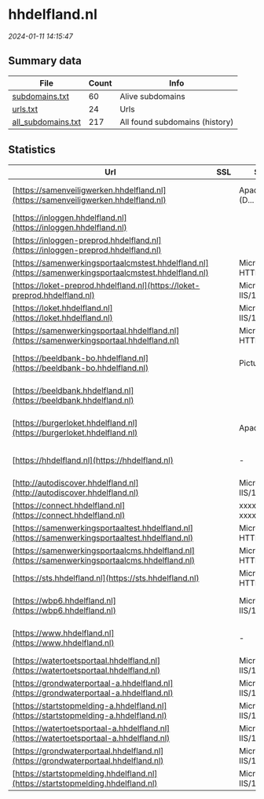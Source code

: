 # hhdelfland.nl
*2024-01-11 14:15:47*
## Summary data
| File       | Count | Info |
|------------|-------|------|
|[subdomains.txt](/data/hhdelfland.nl/subdomains.txt)|60|Alive subdomains|
|[urls.txt](/data/hhdelfland.nl/urls.txt)|24|Urls|
|[all_subdomains.txt](/data/hhdelfland.nl/all_subdomains.txt)|217|All found subdomains (history)|
## Statistics
| Url | SSL | Server | Cookie | HSTS | CSP | XFO | XXP | RP | Tech |Title |
|------------|-------|------|------|------|------|------|------|------|------|------|
|[https://samenveiligwerken.hhdelfland.nl](https://samenveiligwerken.hhdelfland.nl)| |Apache/2.4.56 (D...|:warning: |:white_check_mark: | | |:white_check_mark: |Apache HTTP Serv...|Veilig Delfland|
|[https://inloggen.hhdelfland.nl](https://inloggen.hhdelfland.nl)| || |:white_check_mark: | | | |:white_check_mark: |HSTS||
|[https://inloggen-preprod.hhdelfland.nl](https://inloggen-preprod.hhdelfland.nl)| || |:white_check_mark: | | | |:white_check_mark: |HSTS||
|[https://samenwerkingsportaalcmstest.hhdelfland.nl](https://samenwerkingsportaalcmstest.hhdelfland.nl)| |Microsoft-HTTPAP...| | | | | |:white_check_mark: |Microsoft HTTPAP...||
|[https://loket-preprod.hhdelfland.nl](https://loket-preprod.hhdelfland.nl)| |Microsoft-IIS/10...|:warning: |:white_check_mark: |:white_check_mark: |:white_check_mark: |:white_check_mark: |IIS:10.0 Windows...||
|[https://loket.hhdelfland.nl](https://loket.hhdelfland.nl)| |Microsoft-IIS/10...|:warning: |:white_check_mark: |:white_check_mark: |:white_check_mark: |:white_check_mark: |IIS:10.0 Windows...||
|[https://samenwerkingsportaal.hhdelfland.nl](https://samenwerkingsportaal.hhdelfland.nl)| |Microsoft-HTTPAP...| | | | | |:white_check_mark: |Microsoft HTTPAP...||
|[https://beeldbank-bo.hhdelfland.nl](https://beeldbank-bo.hhdelfland.nl)| |Picture Pack|:warning: |:white_check_mark: | |:white_check_mark: |:white_check_mark: |:white_check_mark: |HSTS Microsoft A...|Picture Pack|
|[https://beeldbank.hhdelfland.nl](https://beeldbank.hhdelfland.nl)| ||:warning: |:white_check_mark: | |:white_check_mark: |:white_check_mark: |:white_check_mark: |HSTS Microsoft A...|Homepage | Beeld...|
|[https://burgerloket.hhdelfland.nl](https://burgerloket.hhdelfland.nl)| |Apache| | | | | |:white_check_mark: |Apache HTTP Serv...|301 Moved Perman...|
|[https://hhdelfland.nl](https://hhdelfland.nl)| |-| |:white_check_mark: |:white_check_mark: |:white_check_mark: |:white_check_mark: |HSTS Microsoft A...|Object moved|
|[http://autodiscover.hhdelfland.nl](http://autodiscover.hhdelfland.nl)| |Microsoft-IIS/10...|:warning: |:white_check_mark: | |:white_check_mark: |:white_check_mark: |:white_check_mark: |IIS:10.0 Microso...||
|[https://connect.hhdelfland.nl](https://connect.hhdelfland.nl)| |xxxxxxxx-xxxxx| | | | | |:white_check_mark: |HSTS||
|[https://samenwerkingsportaaltest.hhdelfland.nl](https://samenwerkingsportaaltest.hhdelfland.nl)| |Microsoft-HTTPAP...| | | | | |:white_check_mark: |Microsoft HTTPAP...||
|[https://samenwerkingsportaalcms.hhdelfland.nl](https://samenwerkingsportaalcms.hhdelfland.nl)| |Microsoft-HTTPAP...| | | | | |:white_check_mark: |Microsoft HTTPAP...||
|[https://sts.hhdelfland.nl](https://sts.hhdelfland.nl)| |Microsoft-HTTPAP...| | | | | |:white_check_mark: |Microsoft HTTPAP...|Not Found|
|[https://wbp6.hhdelfland.nl](https://wbp6.hhdelfland.nl)| |Microsoft-IIS/10...| |:white_check_mark: |:warning: |:white_check_mark: |:white_check_mark: |:white_check_mark: |HSTS IIS:10.0 Wi...|Waterwerk|
|[https://www.hhdelfland.nl](https://www.hhdelfland.nl)| |-| |:white_check_mark: |:white_check_mark: |:white_check_mark: |:white_check_mark: |HSTS Microsoft A...|Home - Delfland|
|[https://watertoetsportaal.hhdelfland.nl](https://watertoetsportaal.hhdelfland.nl)| |Microsoft-IIS/10...| |:white_check_mark: | | |:white_check_mark: |IIS:10.0 Microso...|Document Moved|
|[https://grondwaterportaal-a.hhdelfland.nl](https://grondwaterportaal-a.hhdelfland.nl)| |Microsoft-IIS/10...| |:white_check_mark: | | |:white_check_mark: |IIS:10.0 Microso...|Document Moved|
|[https://startstopmelding-a.hhdelfland.nl](https://startstopmelding-a.hhdelfland.nl)| |Microsoft-IIS/10...| | | | |:white_check_mark: |IIS:10.0 Microso...|403 - Forbidden:...|
|[https://watertoetsportaal-a.hhdelfland.nl](https://watertoetsportaal-a.hhdelfland.nl)| |Microsoft-IIS/10...| |:white_check_mark: | | |:white_check_mark: |IIS:10.0 Microso...|Document Moved|
|[https://grondwaterportaal.hhdelfland.nl](https://grondwaterportaal.hhdelfland.nl)| |Microsoft-IIS/10...| |:white_check_mark: | | |:white_check_mark: |IIS:10.0 Microso...|Document Moved|
|[https://startstopmelding.hhdelfland.nl](https://startstopmelding.hhdelfland.nl)| |Microsoft-IIS/10...| | | | |:white_check_mark: |IIS:10.0 Microso...|403 - Forbidden:...|
